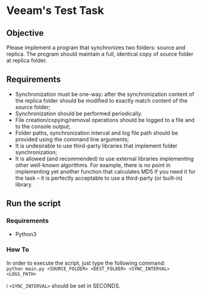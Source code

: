 # Veeam's Test Task

## Objective

Please implement a program that synchronizes two folders: source and replica. The
program should maintain a full, identical copy of source folder at replica folder.

## Requirements

- Synchronization must be one-way: after the synchronization content of the
replica folder should be modified to exactly match content of the source
folder;
- Synchronization should be performed periodically.
- File creation/copying/removal operations should be logged to a file and to the
console output;
- Folder paths, synchronization interval and log file path should be provided
using the command line arguments;
- It is undesirable to use third-party libraries that implement folder
synchronization;
- It is allowed (and recommended) to use external libraries implementing other
well-known algorithms. For example, there is no point in implementing yet
another function that calculates MD5 if you need it for the task – it is
perfectly acceptable to use a third-party (or built-in) library.

## Run the script

### Requirements
- Python3

### How To
In order to execute the script, just type the following command: <br />
`python main.py <SOURCE_FOLDER> <DEST_FOLDER> <SYNC_INTERVAL> <LOGS_PATH>`

:information_source: `<SYNC_INTERVAL>` should be set in SECONDS.
